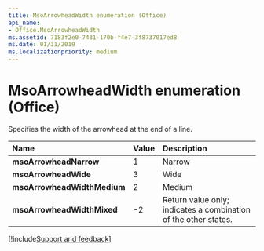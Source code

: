 ```yaml
---
title: MsoArrowheadWidth enumeration (Office)
api_name:
- Office.MsoArrowheadWidth
ms.assetid: 7183f2e0-7431-170b-f4e7-3f8737017ed8
ms.date: 01/31/2019
ms.localizationpriority: medium
---
```



# MsoArrowheadWidth enumeration (Office)

Specifies the width of the arrowhead at the end of a line.

|Name|Value|Description|
|:-----|:-----|:-----|
|**msoArrowheadNarrow**|1|Narrow|
|**msoArrowheadWide**|3|Wide|
|**msoArrowheadWidthMedium**|2|Medium|
|**msoArrowheadWidthMixed**|-2|Return value only; indicates a combination of the other states. |

[!include[Support and feedback](~/includes/feedback-boilerplate.md)]